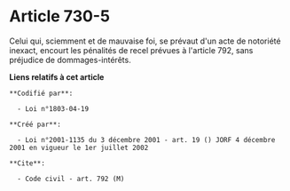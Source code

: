 # Article 730-5

Celui qui, sciemment et de mauvaise foi, se prévaut d'un acte de notoriété inexact, encourt les pénalités de recel prévues à
l'article 792, sans préjudice de dommages-intérêts.

**Liens relatifs à cet article**

	**Codifié par**:

	  - Loi n°1803-04-19

	**Créé par**:

	  - Loi n°2001-1135 du 3 décembre 2001 - art. 19 () JORF 4 décembre 2001 en vigueur le 1er juillet 2002

	**Cite**:

	  - Code civil - art. 792 (M)

